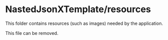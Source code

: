 # NastedJsonXTemplate/resources

This folder contains resources (such as images) needed by the application. 

This file can be removed.
